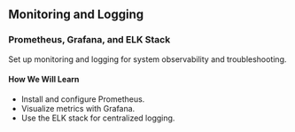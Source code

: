 ## Monitoring and Logging

### Prometheus, Grafana, and ELK Stack
Set up monitoring and logging for system observability and troubleshooting.

#### How We Will Learn
- Install and configure Prometheus.
- Visualize metrics with Grafana.
- Use the ELK stack for centralized logging.
